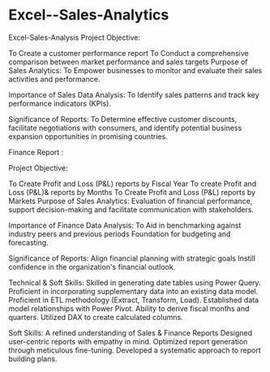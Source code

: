 # Excel--Sales-Analytics
Excel-Sales-Analysis
Project Objective:

To Create a customer performance report
To Conduct a comprehensive comparison between market performance and sales targets
Purpose of Sales Analytics: To Empower businesses to monitor and evaluate their sales activities and performance.

Importance of Sales Data Analysis: To Identify sales patterns and track key performance indicators (KPIs).

Significance of Reports: To Determine effective customer discounts, facilitate negotiations with consumers, and identify potential business expansion opportunities in promising countries.

Finance Report :

Project Objective:

To Create Profit and Loss (P&L) reports by Fiscal Year
To create Profit and Loss (P&L)& reports by Months
To Create Profit and Loss (P&L) reports by Markets
Purpose of Sales Analytics: Evaluation of financial performance, support decision-making and facilitate communication with stakeholders.

Importance of Finance Data Analysis: To Aid in benchmarking against industry peers and previous periods Foundation for budgeting and forecasting.

Significance of Reports: Align financial planning with strategic goals Instill confidence in the organization's financial outlook.

Technical & Soft Skills: Skilled in generating date tables using Power Query. Proficient in incorporating supplementary data into an existing data model. Proficient in ETL methodology (Extract, Transform, Load). Established data model relationships with Power Pivot. Ability to derive fiscal months and quarters. Utilized DAX to create calculated columns.

Soft Skills: A refined understanding of Sales & Finance Reports Designed user-centric reports with empathy in mind. Optimized report generation through meticulous fine-tuning. Developed a systematic approach to report building plans.
